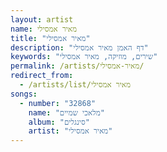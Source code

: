 ```yaml
---
layout: artist
name: מאיר אמסילי
title: "מאיר אמסילי"
description: "דף האמן מאיר אמסילי"
keywords: "שירים, מוזיקה, מאיר אמסילי"
permalink: /artists/מאיר-אמסילי/
redirect_from:
  - /artists/list/מאיר אמסילי
songs:
  - number: "32868"
    name: "מלאכי שמיים"
    album: "סינגלים"
    artist: "מאיר אמסילי"
---
```

